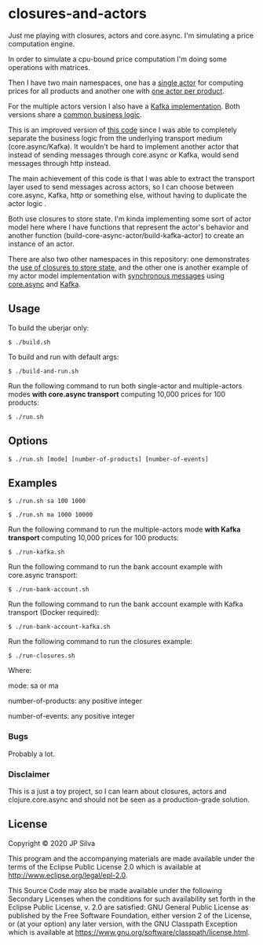 # closures-and-actors

Just me playing with closures, actors and core.async. I'm simulating a price computation engine.

In order to simulate a cpu-bound price computation I'm doing some operations with matrices.

Then I have two main namespaces, one has a [single actor](src/closures_and_actors/price_computation/single_actor/core_async.clj)
for computing prices for all products and another one with
[one actor per product](src/closures_and_actors/price_computation/multiple_actors/core_async.clj).

For the multiple actors version I also have a [Kafka implementation](src/closures_and_actors/price_computation/multiple_actors/kafka.clj).
Both versions share a [common business logic](src/closures_and_actors/price_computation/multiple_actors/domain.clj).

This is an improved version of [this code](https://github.com/jpaulorio/clojure-async-sandbox) since
I was able to completely separate the business logic from the underlying transport medium (core.async/Kafka).
It wouldn't be hard to implement another actor that instead of sending messages through core.async or Kafka, would
send messages through http instead.

The main achievement of this code is that I was able to extract the transport layer used to send messages
across actors, so I can choose between core.async, Kafka, http or something else, without having to duplicate the actor logic .

Both use closures to store state. I'm kinda implementing some sort of actor model here where I have
functions that represent the actor's behavior and another function (build-core-async-actor/build-kafka-actor)
to create an instance of an actor.

There are also two other namespaces in this repository: one demonstrates the
[use of closures to store state](src/closures_and_actors/closures/bank_account.clj),
and the other one is another example of my actor model
implementation with [synchronous messages](src/closures_and_actors/bank_account/domain.clj) using
[core.async](src/closures_and_actors/bank_account/core_async.clj) and
[Kafka](src/closures_and_actors/bank_account/kafka.clj).

## Usage

To build the uberjar only:

    $ ./build.sh

To build and run with default args:

    $ ./build-and-run.sh

Run the following command to run both single-actor and multiple-actors modes
**with core.async transport**  computing 10,000 prices for 100 products:

    $ ./run.sh

## Options

    $ ./run.sh [mode] [number-of-products] [number-of-events]

## Examples

    $ ./run.sh sa 100 1000

    $ ./run.sh ma 1000 10000

Run the following command to run the multiple-actors mode
**with Kafka transport** computing 10,000 prices for 100 products:

    $ ./run-kafka.sh
    
Run the following command to run the bank account example with core.async transport:

    $ ./run-bank-account.sh

Run the following command to run the bank account example with Kafka transport (Docker required):

    $ ./run-bank-account-kafka.sh

Run the following command to run the closures example:

    $ ./run-closures.sh

Where:

mode: sa or ma

number-of-products: any positive integer

number-of-events: any positive integer

### Bugs

Probably a lot.

### Disclaimer

This is a just a toy project, so I can learn about closures, actors and clojure.core.async and should not be seen as a production-grade solution.

## License

Copyright © 2020 JP Silva

This program and the accompanying materials are made available under the
terms of the Eclipse Public License 2.0 which is available at
http://www.eclipse.org/legal/epl-2.0.

This Source Code may also be made available under the following Secondary
Licenses when the conditions for such availability set forth in the Eclipse
Public License, v. 2.0 are satisfied: GNU General Public License as published by
the Free Software Foundation, either version 2 of the License, or (at your
option) any later version, with the GNU Classpath Exception which is available
at https://www.gnu.org/software/classpath/license.html.
